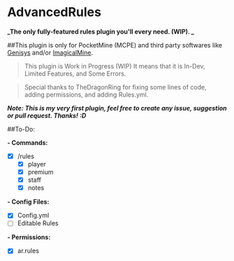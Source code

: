 # AdvancedRules
**_The only fully-featured rules plugin you'll every need. (WIP). _**

##This plugin is only for PocketMine (MCPE) and third party softwares like [Genisys](https://github.com/iTXTech/Genisys) and/or [ImagicalMine](https://github.com/ImagicalMine/ImagicalMine).


> This plugin is Work in Progress (WIP) It means that it is In-Dev, Limited Features, and Some Errors.

> Special thanks to TheDragonRing for fixing some lines of code, adding permissions, and adding Rules.yml.

**_Note: This is my very first plugin, feel free to create any issue, suggestion or pull request. Thanks! :D_**

##To-Do:

**- Commands:**
 - [x] /rules
   - [x] player
   - [x] premium
   - [x] staff
   - [x] notes
 
**- Config Files:**
- [x] Config.yml
 - [ ] Editable Rules

**- Permissions:**
 - [x] ar.rules
